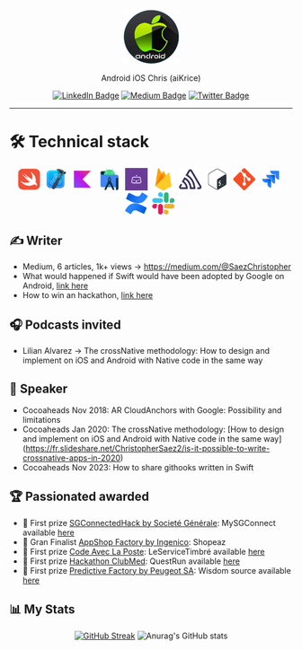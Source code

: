 <div id="header" align="center">
  <img src="banner.png" width="100"/>
</div>
<p align="center">
    Android iOS Chris (aiKrice)
</p>

<div id="badges" align="center">
  <a href="https://www.linkedin.com/in/saezchristopher/"><img src="https://img.shields.io/badge/LinkedIn-blue?style=for-the-badge&logo=linkedin&logoColor=white" alt="LinkedIn Badge"/></a>
  <a href="https://medium.com/@SaezChristopher"><img src="https://img.shields.io/badge/Medium-12100E?style=for-the-badge&logo=medium&logoColor=white" alt="Medium Badge"/></a>
  <a href="https://twitter.com/SaezChristopher"><img src="https://img.shields.io/badge/Twitter-blue?style=for-the-badge&logo=twitter&logoColor=white" alt="Twitter Badge"/></a>
</div>

---

# 🛠️ Technical stack
<div align="center">
    <img src="https://github.com/devicons/devicon/blob/master/icons/swift/swift-original.svg" title="Swift" alt="Swift" width="40" height="40"/>&nbsp;
    <img src="https://github.com/devicons/devicon/blob/master/icons/xcode/xcode-original.svg" title="Xcode" alt="Xcode" width="40" height="40"/>&nbsp;
    <img src="https://github.com/devicons/devicon/blob/master/icons/kotlin/kotlin-original.svg" title="Kotlin" alt="Kotlin" width="40" height="40"/>&nbsp;
    <img src="https://github.com/devicons/devicon/blob/master/icons/androidstudio/androidstudio-original.svg" title="Android Studio" alt="Android Studio" width="40" height="40"/>&nbsp;
    <img src="bitrise-original.svg" title="Bitrise" alt="Bitrise" width="40" height="40"/>&nbsp;
    <img src="https://github.com/devicons/devicon/blob/master/icons/firebase/firebase-original.svg" title="Firebase" alt="Firebase" width="40" height="40"/>&nbsp;
    <img src="https://github.com/devicons/devicon/blob/master/icons/sentry/sentry-original.svg" title="Sentry" alt="Sentry" width="40" height="40"/>&nbsp;
    <img src="https://github.com/devicons/devicon/blob/master/icons/bash/bash-original.svg" title="Bash" alt="Bash" width="40" height="40"/>&nbsp;
    <img src="https://github.com/devicons/devicon/blob/master/icons/git/git-original.svg" title="Git" alt="Git" width="40" height="40"/>&nbsp;
    <img src="https://github.com/devicons/devicon/blob/master/icons/jira/jira-original.svg" title="Jira" alt="Jira" width="40" height="40"/>&nbsp;
    <img src="https://github.com/devicons/devicon/blob/master/icons/confluence/confluence-original.svg" title="Confluence" alt="Confluence" width="40" height="40"/>&nbsp;
    <img src="https://github.com/devicons/devicon/blob/master/icons/slack/slack-original.svg" title="Slack" alt="Slack" width="40" height="40"/>&nbsp;
</div>

## ✍️ Writer
- Medium, 6 articles, 1k+ views -> https://medium.com/@SaezChristopher
- What would happened if Swift would have been adopted by Google on Android, [link here](https://www.linkedin.com/pulse/et-si-swift-avait-%25C3%25A9t%25C3%25A9-choisi-par-google-comme-nouveau-saez-/?trackingId=lpEMlsYvQ3See1LYPF6SbA%3D%3D)
- How to win an hackathon, [link here](https://www.linkedin.com/pulse/le-hackathon-la-comp%25C3%25A9tition-par-excellence-des-ing%25C3%25A9nieurs-saez/?trackingId=lpEMlsYvQ3See1LYPF6SbA%3D%3D)

## 🎧 Podcasts invited
- Lilian Alvarez -> The crossNative methodology: How to design and implement on iOS and Android with Native code in the same way

## 📣 Speaker
- Cocoaheads Nov 2018: AR CloudAnchors with Google: Possibility and limitations
- Cocoaheads Jan 2020: The crossNative methodology: [How to design and implement on iOS and Android with Native code in the same way] (https://fr.slideshare.net/ChristopherSaez2/is-it-possible-to-write-crossnative-apps-in-2020)
- Cocoaheads Nov 2023: How to share githooks written in Swift

## 🏆 Passionated awarded
- 🥇 First prize [SGConnectedHack by Societé Générale](https://www.societegenerale.com/en/news/all-news/successful-sg-connected-hack): MySGConnect available [here](https://github.com/aiKrice/Hackathon-MySGConnect)
- 🥇 Gran Finalist [AppShop Factory by Ingenico](https://cdn.ingenico.com/binaries/content/assets/corporate-fr/communique-de-presse/2015/11/20151124-hackathon-pr-fr.pdf): Shopeaz
- 🥇 First prize [Code Avec La Poste](https://www.igen.fr/app-store/2016/04/le-service-timbre-et-les-lettres-saffranchissent-du-timbre-95550?page=2): LeServiceTimbré available [here](https://github.com/aiKrice/LeServiceTimbre)
- 🥇 First prize [Hackathon ClubMed](https://www.igen.fr/ailleurs/2016/07/la-chasse-au-tresor-modernisee-avec-ibeacon-et-la-realite-augmentee-96449): QuestRun available [here](https://github.com/aiKrice/poc-ar)
- 🥇 First prize [Predictive Factory by Peugeot SA](https://predictive-factory.bemyapp.com/): Wisdom source available [here](https://gitlab.com/chris-saez/precog/)

## 📊 My Stats
<div align="center">

[![GitHub Streak](http://github-readme-streak-stats.herokuapp.com?user=aiKrice&theme=gruvbox-duo&hide_border=true&card_width=830&fire=EB2222&ring=7B89EB)](https://git.io/streak-stats)
![Anurag's GitHub stats](https://github-readme-stats.vercel.app/api?username=aiKrice&show_icons=true&theme=blue-green)
</div>

